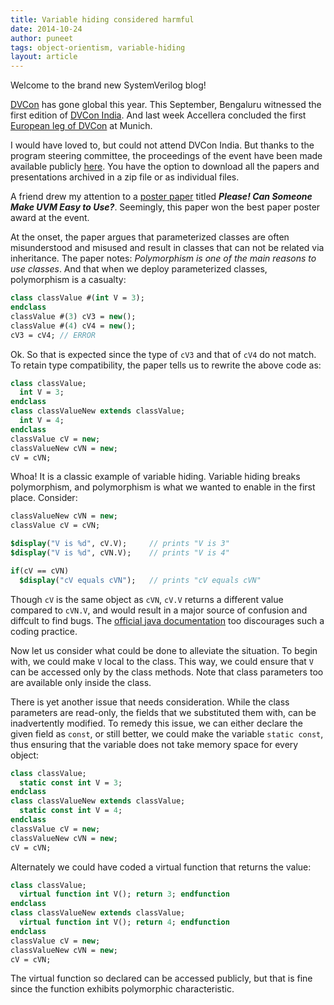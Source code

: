 ```yaml
---
title: Variable hiding considered harmful
date: 2014-10-24
author: puneet
tags: object-orientism, variable-hiding
layout: article
---
```


Welcome to the brand new SystemVerilog blog!

[DVCon](http://dvcon.org) has gone global this year. This September, Bengaluru witnessed the first edition of [DVCon India](http://dvcon-india.org). And last week Accellera concluded the first [European leg of DVCon](http://dvcon-europe.org) at Munich.

I would have loved to, but could not attend DVCon India. But thanks to the program steering committee, the proceedings of the event have been made available publicly [here](http://dvcon-india.org/proceedings/). You have the option to download all the papers and presentations archived in a zip file or as individual files.

A friend drew my attention to a [poster paper](http://dvcon-india.org/wp-content/uploads/2014/proceedings/posters/Can_Someone_Make_UVM_Easy_Paper.pdf) titled ***Please! Can Someone Make UVM Easy to Use?***. Seemingly, this paper won the best paper poster award at the event.

At the onset, the paper argues that parameterized classes are often misunderstood and misused and result in classes that can not be related via inheritance. The paper notes:  *Polymorphism is one of the main reasons to use classes*. And that when we deploy parameterized classes, polymorphism is a casualty:

```systemverilog
class classValue #(int V = 3);
endclass
classValue #(3) cV3 = new();
classValue #(4) cV4 = new();
cV3 = cV4; // ERROR
```

Ok. So that is expected since the type of `cV3` and that of `cV4` do not match. To retain type compatibility, the paper tells us to rewrite the above code as:

```systemverilog
class classValue;
  int V = 3;
endclass
class classValueNew extends classValue;
  int V = 4;
endclass
classValue cV = new;
classValueNew cVN = new;
cV = cVN;
```

Whoa! It is a classic example of variable hiding. Variable hiding breaks polymorphism, and polymorphism is what we wanted to enable in the first place. Consider:

```systemverilog
classValueNew cVN = new;
classValue cV = cVN;

$display("V is %d", cV.V);     // prints "V is 3"
$display("V is %d", cVN.V);    // prints "V is 4"

if(cV == cVN)
  $display("cV equals cVN");   // prints "cV equals cVN"
```

Though `cV` is the same object as `cVN`, `cV.V` returns a different value compared to `cVN.V`, and would result in a major source of confusion and diffcult to find bugs. The [official java documentation](http://docs.oracle.com/javase/tutorial/java/IandI/hidevariables.html) too discourages such a coding practice.

Now let us consider what could be done to alleviate the situation. To begin with, we could make `V` local to the class.  This way, we could ensure that `V` can be accessed only by the class methods. Note that class parameters too are available only inside the class.

There is yet another issue that needs consideration. While the class parameters are read-only, the fields that we substituted them with, can be inadvertently modified. To remedy this issue, we can either declare the given field as `const`, or still better, we could make the variable `static const`, thus ensuring that the variable does not take memory space for every object:

```systemverilog
class classValue;
  static const int V = 3;
endclass
class classValueNew extends classValue;
  static const int V = 4;
endclass
classValue cV = new;
classValueNew cVN = new;
cV = cVN;
```

Alternately we could have coded a virtual function that returns the value:

```systemverilog
class classValue;
  virtual function int V(); return 3; endfunction
endclass
class classValueNew extends classValue;
  virtual function int V(); return 4; endfunction
endclass
classValue cV = new;
classValueNew cVN = new;
cV = cVN;
```

The virtual function so declared can be accessed publicly, but that is fine since the function exhibits polymorphic characteristic.
